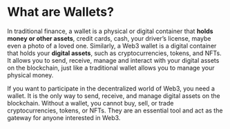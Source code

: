 # What are Wallets?

In traditional finance, a wallet is a physical or digital container that **holds money or other assets**, credit cards, cash, your driver’s license, maybe even a photo of a loved one. Similarly, a Web3 wallet is a digital container that holds your **digital assets**, such as cryptocurrencies, tokens, and NFTs. It allows you to send, receive, manage and interact with your digital assets on the blockchain, just like a traditional wallet allows you to manage your physical money.

If you want to participate in the decentralized world of Web3, you need a wallet. It is the only way to send, receive, and manage digital assets on the blockchain. Without a wallet, you cannot buy, sell, or trade cryptocurrencies, tokens, or NFTs. They are an essential tool and act as the gateway for anyone interested in Web3.
